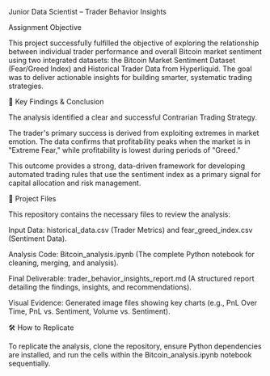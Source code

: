 Junior Data Scientist – Trader Behavior Insights

Assignment Objective

This project successfully fulfilled the objective of exploring the relationship between individual trader performance and overall Bitcoin market sentiment using two integrated datasets: the Bitcoin Market Sentiment Dataset (Fear/Greed Index) and Historical Trader Data from Hyperliquid. The goal was to deliver actionable insights for building smarter, systematic trading strategies.

🚀 Key Findings & Conclusion

The analysis identified a clear and successful Contrarian Trading Strategy.

The trader's primary success is derived from exploiting extremes in market emotion. The data confirms that profitability peaks when the market is in "Extreme Fear," while profitability is lowest during periods of "Greed."

This outcome provides a strong, data-driven framework for developing automated trading rules that use the sentiment index as a primary signal for capital allocation and risk management.

📂 Project Files

This repository contains the necessary files to review the analysis:

Input Data: historical_data.csv (Trader Metrics) and fear_greed_index.csv (Sentiment Data).

Analysis Code: Bitcoin_analysis.ipynb (The complete Python notebook for cleaning, merging, and analysis).

Final Deliverable: trader_behavior_insights_report.md (A structured report detailing the findings, insights, and recommendations).

Visual Evidence: Generated image files showing key charts (e.g., PnL Over Time, PnL vs. Sentiment, Volume vs. Sentiment).

🛠️ How to Replicate

To replicate the analysis, clone the repository, ensure Python dependencies are installed, and run the cells within the Bitcoin_analysis.ipynb notebook sequentially.
